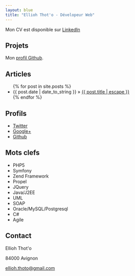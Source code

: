 ```yaml
---
layout: blue
title: "Ellioh Thot'o - Dévelopeur Web"
---
```


Mon CV est disponible sur [LinkedIn](http://fr.linkedin.com/pub/ellioh-thot-o/59/919/b72)


Projets
-------

Mon [profil Github](https://github.com/ellioh-thoto).

Articles
--------

<ul class="posts">
  {% for post in site.posts %}
    <li><span class="date">{{ post.date | date_to_string }}</span> <span class="separator">&raquo;</span> <a href="{{ post.url }}">{{ post.title | escape }}</a></li>
  {% endfor %}
</ul>


Profils
-------

* [Twitter](http://twitter.com/elron8)
* [Google+](https://plus.google.com/100771842465154232833)
* [Github](http://github.com/ellioh-thoto)

Mots clefs
----------

* PHP5
* Symfony
* Zend Framework
* Propel
* JQuery
* Java/J2EE
* UML
* SOAP
* Oracle/MySQL/Postgresql
* C#
* Agile


Contact
-------
Ellioh Thot'o

84000 Avignon

[ellioh.thoto@gmail.com](mailto:ellioh.thoto@gmail.com)
	


